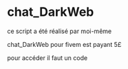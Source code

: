 # chat_DarkWeb

ce script a été réalisé par moi-même

chat_DarkWeb pour fivem est payant 5£ 

pour accéder il faut un code
